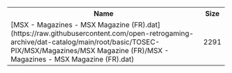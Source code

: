 <table>
<tr><th>Name</th><th>Size</th></tr>
<tr><td>[MSX - Magazines - MSX Magazine (FR).dat](https://raw.githubusercontent.com/open-retrogaming-archive/dat-catalog/main/root/basic/TOSEC-PIX/MSX/Magazines/MSX Magazine (FR)/MSX - Magazines - MSX Magazine (FR).dat)</td><td>2291</td></tr>
</table>
